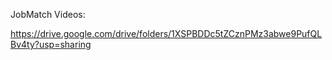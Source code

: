 JobMatch Videos:

https://drive.google.com/drive/folders/1XSPBDDc5tZCznPMz3abwe9PufQLBv4ty?usp=sharing
